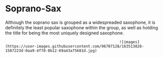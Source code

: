 # Soprano-Sax
Although the soprano sax is grouped as a widespreaded saxophone, it is definitely the least popular saxophone within the group, as well as holding the title for being the most uniquely designed saxophone.

                                                       ![images](https://user-images.githubusercontent.com/96707128/163513828-1587223d-0aa9-4f70-8b12-69a43a75681d.jpg)

